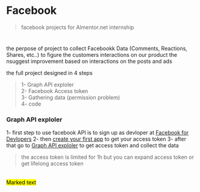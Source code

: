 # Facebook
> facebook projects for Almentor.net internship
#


the perpose of project to collect Facebookk Data (Comments, Reactions, Shares, etc..) to figure the customers interactions on our product 
the nsuggest improvement based on interactions on the posts and ads 

the full project designed in 4 steps

> 1- Graph API exploler <br>
> 2- Facebook Access token<br>
> 3- Gathering data (permission problem) <br>
> 4- code <br>

### Graph API exploler 

1- first step to use facebook API is to sign up as devloper at [Facebook for Devlopers](https://developers.facebook.com/)
2- then [create your first app](https://developers.facebook.com/docs/development/create-an-app) to get your access token
3- after that go to [Graph API exploler](https://developers.facebook.com/tools/explorer/) to get access token and collect the data

> the access token is limited for 1h but you can expand access token or get lifelong access token
######

<mark>Marked text</mark>

